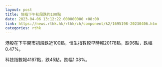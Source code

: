 ```yaml
---
layout: post
title: 恒指下午初段跌約100點
date: 2023-04-06 13:12:22.000000000 +08:00
link: https://news.rthk.hk/rthk/ch/component/k2/1695198-20230406.htm
categories: rthk
---
```


港股在下午開市初段跌近100點，恒生指數較早時報20178點，跌96點，跌幅0.47%。

科技指數報4187點，跌45點，跌幅1.08%。
